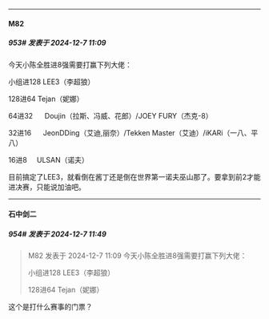 ﻿
*****

####  M82  
##### 953#       发表于 2024-12-7 11:09

今天小陈全胜进8强需要打赢下列大佬：

小组进128 LEE3（李超狼）

128进64 Tejan（妮娜）

64进32      Doujin（拉斯、冯威、花郎）/JOEY FURY（杰克-8）

32进16      JeonDDing（艾迪,丽奈）/Tekken Master（艾迪）/iKARi（一八、平八）

16进8     ULSAN（诺夫）

目前搞定了LEE3，就看倒在酱丁还是倒在世界第一诺夫巫山那了。要拿到前2才能进决赛，只能说加油吧。


*****

####  石中剑二  
##### 954#       发表于 2024-12-7 11:49

<blockquote>M82 发表于 2024-12-7 11:09
今天小陈全胜进8强需要打赢下列大佬：

小组进128 LEE3（李超狼）

128进64 Tejan（妮娜）
</blockquote>
这个是打什么赛事的门票？

